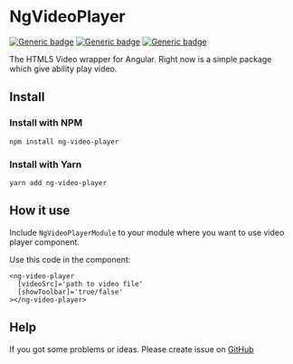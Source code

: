 # NgVideoPlayer
[![Generic badge](https://img.shields.io/github/license/BlackTafita/angular-video-player?style=flat-square)](https://www.npmjs.com/package/ng-video-player)
[![Generic badge](https://img.shields.io/npm/v/ng-video-player)](https://www.npmjs.com/package/ng-video-player)
[![Generic badge](https://img.shields.io/npm/dw/ng-video-player)](https://www.npmjs.com/package/ng-video-player)

The HTML5 Video wrapper for Angular.
Right now is a simple package which give ability play video.
## Install
### Install with NPM
``` 
npm install ng-video-player 
```

### Install with Yarn
```
yarn add ng-video-player
```

## How it use
Include `NgVideoPlayerModule` to your module where you want to use video player component.

Use this code in the component:
```
<ng-video-player 
  [videoSrc]='path to video file'
  [showToolbar]='true/false'
></ng-video-player>
```

## Help
If you got some problems or ideas. Please create issue on [GitHub](https://github.com/BlackTafita/angular-video-player)
